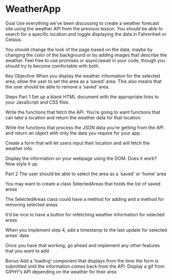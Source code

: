 # WeatherApp

Goal
Use everything we’ve been discussing to create a weather forecast site using the weather API from the previous lesson. You should be able to search for a specific location and toggle displaying the data in Fahrenheit or Celsius.

You should change the look of the page based on the data, maybe by changing the color of the background or by adding images that describe the weather. Feel free to use promises or async/await in your code, though you should try to become comfortable with both.

Key Objective
When you display the weather information for the selected area, allow the user to set the area as a ‘saved’ area. This also means that the user should be able to remove a ‘saved’ area.

Steps
Part 1
Set up a blank HTML document with the appropriate links to your JavaScript and CSS files.

Write the functions that fetch the API. You’re going to want functions that can take a location and return the weather data for that location.

Write the functions that process the JSON data you’re getting from the API and return an object with only the data you require for your app.

Create a form that will let users input their location and will fetch the weather info.

Display the information on your webpage using the DOM.
Does it work? Now style it up.

Part 2
The user should be able to select the area as a ‘saved’ or ‘home’ area

You may want to create a class SelectedAreas that holds the list of saved areas

The SelectedAreas class could have a method for adding and a method for removing selected areas

It’d be nice to have a button for refetching weather information for selected areas

When you implement step 4, add a timestamp to the last update for selected areas’ data

Once you have that working, go ahead and implement any other features that you want to add

Bonus
Add a ‘loading’ component that displays from the time the form is submitted until the information comes back from the API.
Display a gif from GIPHY’s API depending on the weather for their area